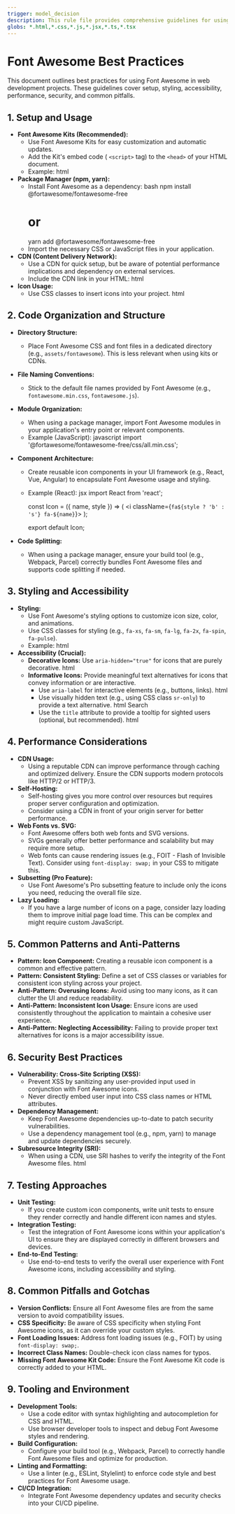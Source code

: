 ```yaml
---
trigger: model_decision
description: This rule file provides comprehensive guidelines for using Font Awesome effectively, covering setup, styling, accessibility, performance, and security best practices. It ensures consistent and optimized usage across projects.
globs: *.html,*.css,*.js,*.jsx,*.ts,*.tsx
---
```


# Font Awesome Best Practices

This document outlines best practices for using Font Awesome in web development projects. These guidelines cover setup, styling, accessibility, performance, security, and common pitfalls.

## 1. Setup and Usage

- **Font Awesome Kits (Recommended):**
   - Use Font Awesome Kits for easy customization and automatic updates.
   - Add the Kit's embed code ( `<script>` tag) to the `<head>` of your HTML document.
   - Example:
     html
        <script src="https://kit.fontawesome.com/<your_kit_code>.js" crossorigin="anonymous"></script>
- **Package Manager (npm, yarn):**
   - Install Font Awesome as a dependency:
     bash
     npm install @fortawesome/fontawesome-free
      # or
      yarn add @fortawesome/fontawesome-free
   - Import the necessary CSS or JavaScript files in your application.
- **CDN (Content Delivery Network):**
   - Use a CDN for quick setup, but be aware of potential performance implications and dependency on external services.
   - Include the CDN link in your HTML:
     html
        <link rel="stylesheet" href="https://cdnjs.cloudflare.com/ajax/libs/font-awesome/6.0.0/css/all.min.css" integrity="..." crossorigin="anonymous" />
- **Icon Usage:**
   - Use CSS classes to insert icons into your project.
     html
     <i class="fas fa-heart"></i> <!-- Solid heart icon -->
     <i class="far fa-heart"></i> <!-- Regular heart icon -->
     <i class="fab fa-github"></i> <!-- GitHub icon -->

## 2. Code Organization and Structure

- **Directory Structure:**
   - Place Font Awesome CSS and font files in a dedicated directory (e.g., `assets/fontawesome`). This is less relevant when using kits or CDNs.
- **File Naming Conventions:**
   - Stick to the default file names provided by Font Awesome (e.g., `fontawesome.min.css`, `fontawesome.js`).
- **Module Organization:**
   - When using a package manager, import Font Awesome modules in your application's entry point or relevant components.
   - Example (JavaScript):
     javascript
     import '@fortawesome/fontawesome-free/css/all.min.css';
- **Component Architecture:**

   - Create reusable icon components in your UI framework (e.g., React, Vue, Angular) to encapsulate Font Awesome usage and styling.
   - Example (React):
     jsx
     import React from 'react';

      const Icon = ({ name, style }) => (
      <i className={`fa${style ? 'b' : 's'} fa-${name}`}></i>
      );

      export default Icon;

- **Code Splitting:**
   - When using a package manager, ensure your build tool (e.g., Webpack, Parcel) correctly bundles Font Awesome files and supports code splitting if needed.

## 3. Styling and Accessibility

- **Styling:**
   - Use Font Awesome's styling options to customize icon size, color, and animations.
   - Use CSS classes for styling (e.g., `fa-xs`, `fa-sm`, `fa-lg`, `fa-2x`, `fa-spin`, `fa-pulse`).
   - Example:
     html
     <i class="fas fa-heart fa-2x" style="color: red;"></i>
- **Accessibility (Crucial):**
   - **Decorative Icons:** Use `aria-hidden="true"` for icons that are purely decorative.
     html
     <i class="fas fa-star" aria-hidden="true"></i>
   - **Informative Icons:** Provide meaningful text alternatives for icons that convey information or are interactive.
      - Use `aria-label` for interactive elements (e.g., buttons, links).
        html
        <a href="/cart" aria-label="View your shopping cart">
        <i class="fas fa-shopping-cart" aria-hidden="true"></i>
        </a>
      - Use visually hidden text (e.g., using CSS class `sr-only`) to provide a text alternative.
        html
        <span class="sr-only">Search</span>
        <i class="fas fa-search" aria-hidden="true"></i>
      - Use the `title` attribute to provide a tooltip for sighted users (optional, but recommended).
        html
        <i class="fas fa-info-circle" aria-hidden="true" title="More information"></i>

## 4. Performance Considerations

- **CDN Usage:**
   - Using a reputable CDN can improve performance through caching and optimized delivery. Ensure the CDN supports modern protocols like HTTP/2 or HTTP/3.
- **Self-Hosting:**
   - Self-hosting gives you more control over resources but requires proper server configuration and optimization.
   - Consider using a CDN in front of your origin server for better performance.
- **Web Fonts vs. SVG:**
   - Font Awesome offers both web fonts and SVG versions.
   - SVGs generally offer better performance and scalability but may require more setup.
   - Web fonts can cause rendering issues (e.g., FOIT - Flash of Invisible Text). Consider using `font-display: swap;` in your CSS to mitigate this.
- **Subsetting (Pro Feature):**
   - Use Font Awesome's Pro subsetting feature to include only the icons you need, reducing the overall file size.
- **Lazy Loading:**
   - If you have a large number of icons on a page, consider lazy loading them to improve initial page load time. This can be complex and might require custom JavaScript.

## 5. Common Patterns and Anti-Patterns

- **Pattern: Icon Component:** Creating a reusable icon component is a common and effective pattern.
- **Pattern: Consistent Styling:** Define a set of CSS classes or variables for consistent icon styling across your project.
- **Anti-Pattern: Overusing Icons:** Avoid using too many icons, as it can clutter the UI and reduce readability.
- **Anti-Pattern: Inconsistent Icon Usage:** Ensure icons are used consistently throughout the application to maintain a cohesive user experience.
- **Anti-Pattern: Neglecting Accessibility:** Failing to provide proper text alternatives for icons is a major accessibility issue.

## 6. Security Best Practices

- **Vulnerability: Cross-Site Scripting (XSS):**
   - Prevent XSS by sanitizing any user-provided input used in conjunction with Font Awesome icons.
   - Never directly embed user input into CSS class names or HTML attributes.
- **Dependency Management:**
   - Keep Font Awesome dependencies up-to-date to patch security vulnerabilities.
   - Use a dependency management tool (e.g., npm, yarn) to manage and update dependencies securely.
- **Subresource Integrity (SRI):**
   - When using a CDN, use SRI hashes to verify the integrity of the Font Awesome files.
     html
        <link rel="stylesheet" href="https://cdnjs.cloudflare.com/ajax/libs/font-awesome/6.0.0/css/all.min.css" integrity="sha512-..." crossorigin="anonymous" />

## 7. Testing Approaches

- **Unit Testing:**
   - If you create custom icon components, write unit tests to ensure they render correctly and handle different icon names and styles.
- **Integration Testing:**
   - Test the integration of Font Awesome icons within your application's UI to ensure they are displayed correctly in different browsers and devices.
- **End-to-End Testing:**
   - Use end-to-end tests to verify the overall user experience with Font Awesome icons, including accessibility and styling.

## 8. Common Pitfalls and Gotchas

- **Version Conflicts:** Ensure all Font Awesome files are from the same version to avoid compatibility issues.
- **CSS Specificity:** Be aware of CSS specificity when styling Font Awesome icons, as it can override your custom styles.
- **Font Loading Issues:** Address font loading issues (e.g., FOIT) by using `font-display: swap;`.
- **Incorrect Class Names:** Double-check icon class names for typos.
- **Missing Font Awesome Kit Code:** Ensure the Font Awesome Kit code is correctly added to your HTML.

## 9. Tooling and Environment

- **Development Tools:**
   - Use a code editor with syntax highlighting and autocompletion for CSS and HTML.
   - Use browser developer tools to inspect and debug Font Awesome styles and rendering.
- **Build Configuration:**
   - Configure your build tool (e.g., Webpack, Parcel) to correctly handle Font Awesome files and optimize for production.
- **Linting and Formatting:**
   - Use a linter (e.g., ESLint, Stylelint) to enforce code style and best practices for Font Awesome usage.
- **CI/CD Integration:**
   - Integrate Font Awesome dependency updates and security checks into your CI/CD pipeline.
